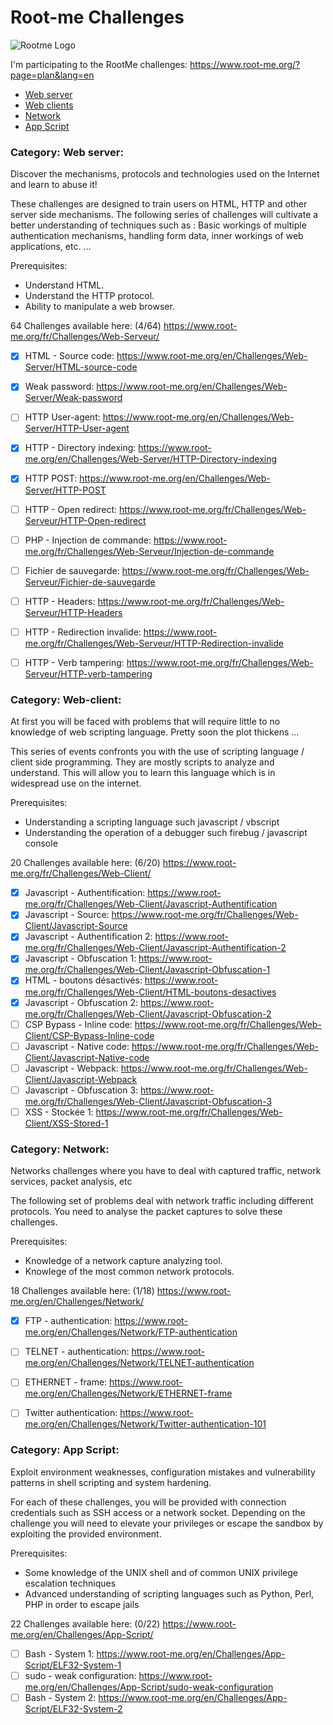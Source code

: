 # Root-me Challenges

![Rootme Logo](https://www.georgestaupin.com/wp-content/uploads/2020/01/rootMe-logo1.png)   

I'm participating to the RootMe challenges: https://www.root-me.org/?page=plan&lang=en

- [Web server](https://github.com/antoinedme/rootmechallenges/blob/main/README.md#category-web-server)
- [Web clients](https://github.com/antoinedme/rootmechallenges/blob/main/README.md#category-web-client)
- [Network](https://github.com/antoinedme/rootmechallenges/blob/main/README.md#category-network)
- [App Script](https://github.com/antoinedme/rootmechallenges/blob/main/README.md#category-app-script)



### Category: Web server:

Discover the mechanisms, protocols and technologies used on the Internet and learn to abuse it!

These challenges are designed to train users on HTML, HTTP and other server side mechanisms. The following series of challenges will cultivate a better understanding of techniques such as : Basic workings of multiple authentication mechanisms, handling form data, inner workings of web applications, etc. ...

Prerequisites:
- Understand HTML.
- Understand the HTTP protocol.
- Ability to manipulate a web browser.

64 Challenges available here: (4/64)
https://www.root-me.org/fr/Challenges/Web-Serveur/


- [x] HTML - Source code: https://www.root-me.org/en/Challenges/Web-Server/HTML-source-code
- [x] Weak password: https://www.root-me.org/en/Challenges/Web-Server/Weak-password
- [ ] HTTP User-agent: https://www.root-me.org/en/Challenges/Web-Server/HTTP-User-agent
- [x] HTTP - Directory indexing: https://www.root-me.org/en/Challenges/Web-Server/HTTP-Directory-indexing
- [x] HTTP POST: https://www.root-me.org/en/Challenges/Web-Server/HTTP-POST
- [ ] HTTP - Open redirect: https://www.root-me.org/fr/Challenges/Web-Serveur/HTTP-Open-redirect
- [ ] PHP - Injection de commande: https://www.root-me.org/fr/Challenges/Web-Serveur/Injection-de-commande
- [ ] Fichier de sauvegarde: https://www.root-me.org/fr/Challenges/Web-Serveur/Fichier-de-sauvegarde
- [ ] HTTP - Headers: https://www.root-me.org/fr/Challenges/Web-Serveur/HTTP-Headers
- [ ] HTTP - Redirection invalide: https://www.root-me.org/fr/Challenges/Web-Serveur/HTTP-Redirection-invalide
- [ ] HTTP - Verb tampering: https://www.root-me.org/fr/Challenges/Web-Serveur/HTTP-verb-tampering


### Category: Web-client:

At first you will be faced with problems that will require little to no knowledge of web scripting language. Pretty soon the plot thickens ...

This series of events confronts you with the use of scripting language / client side programming. They are mostly scripts to analyze and understand. This will allow you to learn this language which is in widespread use on the internet.

Prerequisites:
- Understanding a scripting language such javascript / vbscript
- Understanding the operation of a debugger such firebug / javascript console

20 Challenges available here: (6/20)
https://www.root-me.org/fr/Challenges/Web-Client/


- [x] Javascript - Authentification: https://www.root-me.org/fr/Challenges/Web-Client/Javascript-Authentification
- [x] Javascript - Source: https://www.root-me.org/fr/Challenges/Web-Client/Javascript-Source
- [x] Javascript - Authentification 2: https://www.root-me.org/fr/Challenges/Web-Client/Javascript-Authentification-2
- [x] Javascript - Obfuscation 1: https://www.root-me.org/fr/Challenges/Web-Client/Javascript-Obfuscation-1
- [x] HTML - boutons désactivés: https://www.root-me.org/fr/Challenges/Web-Client/HTML-boutons-desactives
- [x] Javascript - Obfuscation 2: https://www.root-me.org/fr/Challenges/Web-Client/Javascript-Obfuscation-2
- [ ] CSP Bypass - Inline code: https://www.root-me.org/fr/Challenges/Web-Client/CSP-Bypass-Inline-code
- [ ] Javascript - Native code: https://www.root-me.org/fr/Challenges/Web-Client/Javascript-Native-code
- [ ] Javascript - Webpack: https://www.root-me.org/fr/Challenges/Web-Client/Javascript-Webpack
- [ ] Javascript - Obfuscation 3: https://www.root-me.org/fr/Challenges/Web-Client/Javascript-Obfuscation-3
- [ ] XSS - Stockée 1: https://www.root-me.org/fr/Challenges/Web-Client/XSS-Stored-1

### Category: Network:

Networks challenges where you have to deal with captured traffic, network services, packet analysis, etc

The following set of problems deal with network traffic including different protocols. You need to analyse the packet captures to solve these challenges.

Prerequisites:
- Knowledge of a network capture analyzing tool.
- Knowlege of the most common network protocols.


18 Challenges available here: (1/18)
https://www.root-me.org/en/Challenges/Network/

- [x] FTP - authentication: https://www.root-me.org/en/Challenges/Network/FTP-authentication
- [ ] TELNET - authentication: https://www.root-me.org/en/Challenges/Network/TELNET-authentication
- [ ] ETHERNET - frame: https://www.root-me.org/en/Challenges/Network/ETHERNET-frame
- [ ] Twitter authentication: https://www.root-me.org/en/Challenges/Network/Twitter-authentication-101


### Category: App Script:

Exploit environment weaknesses, configuration mistakes and vulnerability patterns in shell scripting and system hardening.

For each of these challenges, you will be provided with connection credentials such as SSH access or a network socket. Depending on the challenge you will need to elevate your privileges or escape the sandbox by exploiting the provided environment.

Prerequisites:
- Some knowledge of the UNIX shell and of common UNIX privilege escalation techniques
- Advanced understanding of scripting languages such as Python, Perl, PHP in order to escape jails

22 Challenges available here: (0/22)
https://www.root-me.org/en/Challenges/App-Script/

- [ ] Bash - System 1: https://www.root-me.org/en/Challenges/App-Script/ELF32-System-1
- [ ] sudo - weak configuration: https://www.root-me.org/en/Challenges/App-Script/sudo-weak-configuration
- [ ] Bash - System 2: https://www.root-me.org/en/Challenges/App-Script/ELF32-System-2
